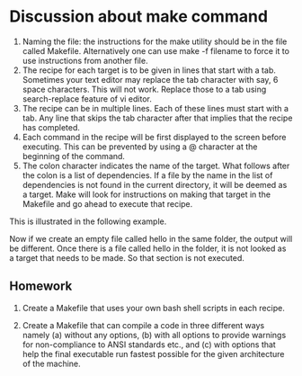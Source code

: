 # Discussion about make command

1. Naming the file: the instructions for the make utility should be in the file called Makefile. Alternatively one can use make -f filename to force it to use instructions from another file.
2. The recipe for each target is to be given in lines that start with a tab. Sometimes your text editor may replace the tab character with say, 6 space characters. This will not work. Replace those to a tab using search-replace feature of vi editor.
3. The recipe can be in multiple lines. Each of these lines must start with a tab. Any line that skips the tab character after that implies that the recipe has completed.
4. Each command in the recipe will be first displayed to the screen before executing. This can be prevented by using a @ character at the beginning of the command.
5. The colon character indicates the name of the target. What follows after the colon is a list of dependencies. If a file by the name in the list of dependencies is not found in the current directory, it will be deemed as a target. Make will look for instructions on making that target in the Makefile and go ahead to execute that recipe.

This is illustrated in the following example.

Now if we create an empty file called hello in the same folder, the output will be different. Once there is a file called hello in the folder, it is not looked as a target that needs to be made. So that section is not executed.

## Homework

1. Create a Makefile that uses your own bash shell scripts in each recipe.

2. Create a Makefile that can compile a code in three different ways namely (a) without any options, (b) with all options to provide warnings for non-compliance to ANSI standards etc., and (c) with options that help the final executable run fastest possible for the given architecture of the machine.

